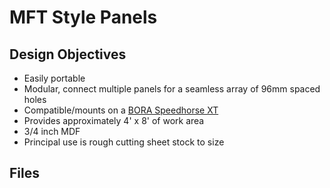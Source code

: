 # MFT Style Panels

## Design Objectives

* Easily portable
* Modular, connect multiple panels for a seamless array of 96mm spaced holes
* Compatible/mounts on a [BORA Speedhorse XT](https://boratool.com/bora-speedhorse-xt-adjustable-leg-two-pack.html)
* Provides approximately 4' x 8' of work area
* 3/4 inch MDF
* Principal use is rough cutting sheet stock to size

## Files



